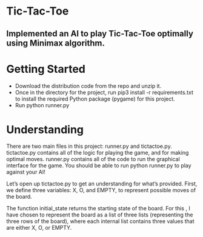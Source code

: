 # Tic-Tac-Toe
<h2>Implemented an AI to play Tic-Tac-Toe optimally using Minimax algorithm.</h2>
<h1><bold>Getting Started</bold></h1>
<ul>
  <li>Download the distribution code from the repo and unzip it.</li> 
  <li>Once in the directory for the project, run pip3 install -r requirements.txt to install the required Python package (pygame) for this project.</li>
  <li>Run python runner.py</li>
</ul>

<h1><bold>Understanding</bold></h1>
  <p>There are two main files in this project: runner.py and tictactoe.py. tictactoe.py contains all of the logic for playing the game, and for making optimal moves. runner.py contains all of the code to run the graphical interface for the game. You should be able to run python runner.py to play against your AI!

Let’s open up tictactoe.py to get an understanding for what’s provided. First, we define three variables: X, O, and EMPTY, to represent possible moves of the board.

The function initial_state returns the starting state of the board. For this , I have chosen to represent the board as a list of three lists (representing the three rows of the board), where each internal list contains three values that are either X, O, or EMPTY.</p>

